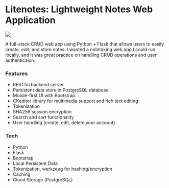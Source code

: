 # Litenotes: Lightweight Notes Web Application
![](https://github.com/yamakov03/yamakov03.github.io/blob/master/public/assets/projects_gif/litenotes.gif)

A full-stack CRUD web app using Python + Flask that allows users to easily create, edit, and store notes. I wanted a notetaking web app I could run locally, and it was great practice on handling CRUD operations and user authenticaion.

### Features
- RESTful backend server
- Persistent data store in PostgreSQL database
- Mobile-first UI with Bootstrap
- CKeditor library for multimedia support and rich text editing
- Tokenization
- SHA256 session encryption
- Search and sort functionality
- User handling (create, edit, delete your account)

### Tech
- Python
- Flask
- Bootstrap
- Local Persistent Data
- Tokenization, werkzeug for hashing/encryption
- Caching
- Cloud Storage (PostgreSQL)


